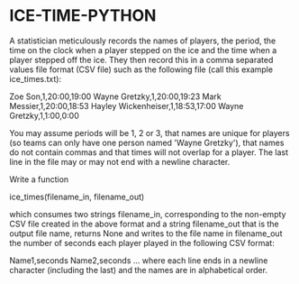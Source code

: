 # ICE-TIME-PYTHON
A statistician meticulously records the names of players, the period, the time on the clock when a player stepped on the ice and the time when a player stepped off the ice. They then record this in a comma separated values file format (CSV file) such as the following file (call this example ice_times.txt):

Zoe Son,1,20:00,19:00
Wayne Gretzky,1,20:00,19:23
Mark Messier,1,20:00,18:53
Hayley Wickenheiser,1,18:53,17:00
Wayne Gretzky,1,1:00,0:00

You may assume periods will be 1, 2 or 3, that names are unique for players (so teams can only have one person named 'Wayne Gretzky'), that names do not contain commas and that times will not overlap for a player. The last line in the file may or may not end with a newline character.

Write a function

ice_times(filename_in, filename_out)
         
which consumes two strings filename_in, corresponding to the non-empty CSV file created in the above format and a string filename_out that is the output file name, returns None and writes to the file name in filename_out the number of seconds each player played in the following CSV format:

Name1,seconds
Name2,seconds
...
where each line ends in a newline character (including the last) and the names are in alphabetical order.
